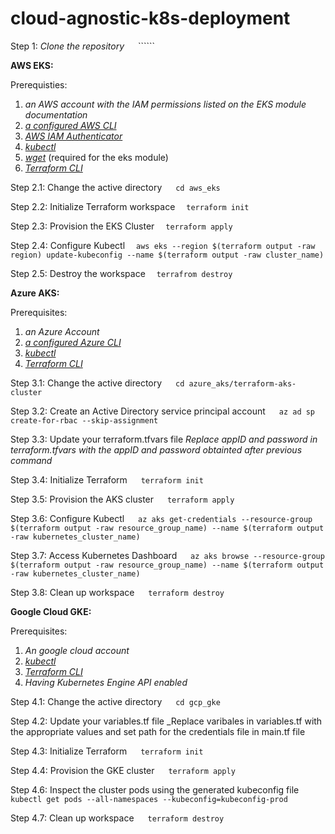 # cloud-agnostic-k8s-deployment

Step 1: *Clone the repository* 
        &emsp; ``````

**AWS EKS:**

Prerequisties:
1. *an AWS account with the IAM permissions listed on the EKS module documentation*
2. [*a configured AWS CLI*](https://docs.aws.amazon.com/cli/latest/userguide/install-cliv2-mac.html) 
3. [*AWS IAM Authenticator*](https://docs.aws.amazon.com/eks/latest/userguide/install-aws-iam-authenticator.html)
4. [*kubectl*](https://kubernetes.io/docs/tasks/tools/install-kubectl/) 
5. [*wget*](https://www.gnu.org/software/wget/) (required for the eks module) 
6. [*Terraform CLI*](https://learn.hashicorp.com/tutorials/terraform/install-cli) 

Step 2.1: Change the active directory  &emsp; ```cd aws_eks```
          
Step 2.2: Initialize Terraform workspace &emsp;```terraform init```
           
Step 2.3: Provision the EKS Cluster  &emsp;```terraform apply```

Step 2.4: Configure Kubectl &emsp;```aws eks --region $(terraform output -raw region) update-kubeconfig --name $(terraform output -raw cluster_name)```
          
Step 2.5: Destroy the workspace &emsp;```terrafrom destroy```
          
**Azure AKS:**

Prerequisites:
1. *an Azure Account*
2. *[a configured Azure CLI](https://docs.microsoft.com/en-us/cli/azure/install-azure-cli?view=azure-cli-latest)*
3. [*kubectl*](https://kubernetes.io/docs/tasks/tools/install-kubectl/) 
4. [*Terraform CLI*](https://learn.hashicorp.com/tutorials/terraform/install-cli) 

Step 3.1: Change the active directory  &emsp; ``cd azure_aks/terraform-aks-cluster``
          
Step 3.2: Create an Active Directory service principal account  &emsp; ``az ad sp create-for-rbac --skip-assignment``

Step 3.3: Update your terraform.tfvars file 
          _Replace appID and password in terraform.tfvars with the appID and password obtainted after previous command_

Step 3.4: Initialize Terraform  &emsp; ``terraform init``

Step 3.5: Provision the AKS cluster  &emsp; ``terraform apply``

Step 3.6: Configure Kubectl  &emsp; ``az aks get-credentials --resource-group $(terraform output -raw resource_group_name) --name $(terraform output -raw kubernetes_cluster_name)``

Step 3.7: Access Kubernetes Dashboard  &emsp; ``az aks browse --resource-group $(terraform output -raw resource_group_name) --name $(terraform output -raw kubernetes_cluster_name)``

Step 3.8: Clean up workspace  &emsp; ``terraform destroy``

**Google Cloud GKE:**

Prerequisites:
1. *An google cloud account*
2. *[kubectl](https://kubernetes.io/docs/tasks/tools/install-kubectl/)* 
3. *[Terraform CLI](https://learn.hashicorp.com/tutorials/terraform/install-cli)* 
4. *Having Kubernetes Engine API enabled*

Step 4.1: Change the active directory &emsp; ``cd gcp_gke``
          
Step 4.2: Update your variables.tf file
          _Replace varibales in variables.tf with the appropriate values and set path for the credentials file in main.tf file

Step 4.3: Initialize Terraform &emsp; ``terraform init``

Step 4.4: Provision the GKE cluster &emsp; ``terraform apply``

Step 4.6: Inspect the cluster pods using the generated kubeconfig file &emsp; ``kubectl get pods --all-namespaces --kubeconfig=kubeconfig-prod``

Step 4.7: Clean up workspace &emsp; ``terraform destroy``
